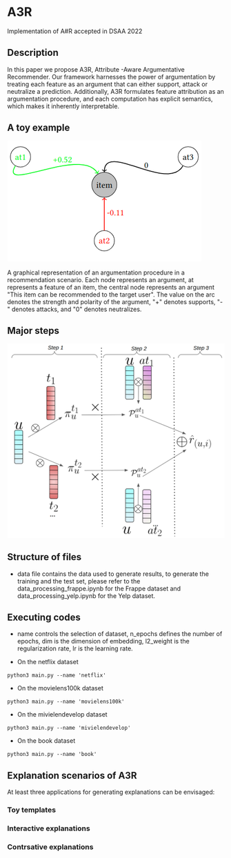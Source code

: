 # A3R
Implementation of A#R accepted in DSAA 2022

## Description

In this paper we propose A3R, Attribute -Aware Argumentative Recommender. Our framework harnesses the power of argumentation by treating each feature as an argument that can either support, attack or neutralize a prediction. Additionally, A3R formulates feature attribution as an argumentation procedure, and each computation has explicit semantics, which makes it inherently interpretable. 

## A toy example
![A graphical representation of an argumentation procedure in a recommendation scenario. Each node represents an argument, at represents a feature of an item, the central node represents an argument "This item can be recommended to the target user". The value on the arc denotes the strength and polarity of the argument, "+" denotes supports, "-" denotes attacks, and "0" denotes neutralizes. ](https://github.com/JinfengZh/ca-fata/blob/master/figures/toy.png)

A graphical representation of an argumentation procedure in a recommendation scenario. Each node represents an argument, at represents a feature of an item, the central node represents an argument "This item can be recommended to the target user". The value on the arc denotes the strength and polarity of the argument, "+" denotes supports, "-" denotes attacks, and "0" denotes neutralizes.

## Major steps

![The major steps A3R](https://github.com/JinfengZh/a3r/blob/master/Figures/dsaa_steps.png)
## Structure of files
* data file contains the data used to generate results, to generate the training and the test set, please refer to the data_processing_frappe.ipynb for the Frappe dataset and data_processing_yelp.ipynb for the Yelp dataset.

## Executing codes

* name controls the selection of dataset, n_epochs defines the number of epochs, dim is the dimension of embedding, l2_weight is the regularization rate, lr is the learning rate.

* On the netflix dataset
```
python3 main.py --name 'netflix'
```
* On the movielens100k dataset
 ``` 
python3 main.py --name 'movielens100k' 
```
* On the mivielendevelop dataset
```
python3 main.py --name 'mivielendevelop'
```
* On the book dataset
```
python3 main.py --name 'book' 
```


## Explanation scenarios of A3R
At least three applications for generating explanations can be envisaged: 
### Toy templates
### Interactive explanations
### Contrsative explanations
